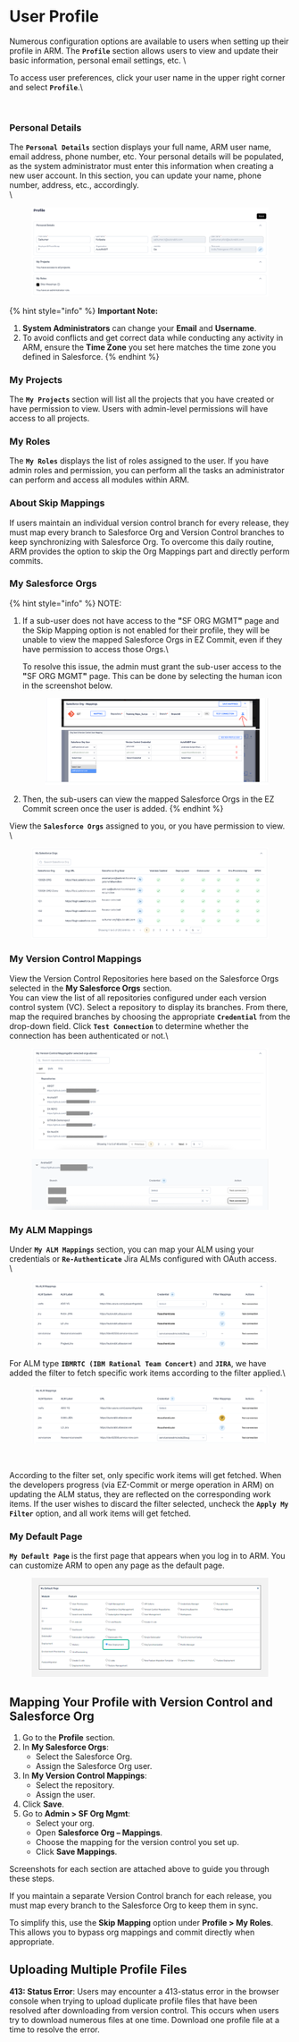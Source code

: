 # User Profile

Numerous configuration options are available to users when setting up their profile in ARM. The **`Profile`** section allows users to view and update their basic information, personal email settings, etc. \


To access user preferences, click your user name in the upper right corner and select **`Profile`**.\


<figure><img src="../../../../.gitbook/assets/Screenshot 2025-08-11 at 1.56.20 PM.png" alt=""><figcaption></figcaption></figure>

### Personal Details <a href="#personal-details" id="personal-details"></a>

The **`Personal Details`** section displays your full name, ARM user name, email address, phone number, etc. Your personal details will be populated, as the system administrator must enter this information when creating a new user account. In this section, you can update your name, phone number, address, etc., accordingly.\
\


<figure><img src="../../../../.gitbook/assets/image (1) (1) (1) (1) (1).png" alt=""><figcaption></figcaption></figure>

{% hint style="info" %}
**Important Note:**

1. **System Administrators** can change your **Email** and **Username**.
2. To avoid conflicts and get correct data while conducting any activity in ARM, ensure the **Time Zone** you set here matches the time zone you defined in Salesforce.
{% endhint %}

### My Projects <a href="#my-projects" id="my-projects"></a>

The **`My Projects`** section will list all the projects that you have created or have permission to view. Users with admin-level permissions will have access to all projects.

### My Roles <a href="#my-roles" id="my-roles"></a>

The **`My Roles`** displays the list of roles assigned to the user. If you have admin roles and permission, you can perform all the tasks an administrator can perform and access all modules within ARM.&#x20;

### About Skip Mappings

If users maintain an individual version control branch for every release, they must map every branch to Salesforce Org and Version Control branches to keep synchronizing with Salesforce Org. To overcome this daily routine, ARM provides the option to skip the Org Mappings part and directly perform commits.

### My Salesforce Orgs <a href="#my-salesforce-orgs" id="my-salesforce-orgs"></a>

{% hint style="info" %}
NOTE:

1.  If a sub-user does not have access to the **"**&#x53;F ORG MGM&#x54;**"** page and the Skip Mapping option is not enabled for their profile, they will be unable to view the mapped Salesforce Orgs in EZ Commit, even if they have permission to access those Orgs.\


    To resolve this issue, the admin must grant the sub-user access to the **"**&#x53;F ORG MGM&#x54;**"** page. This can be done by selecting the human icon in the screenshot below.

    <figure><img src="../../../../.gitbook/assets/image (1) (1) (1) (1) (1) (1) (1) (1) (1) (1) (1) (1) (1) (1) (1) (1) (1) (1) (1) (1) (1) (1) (1) (1) (1) (1) (1) (1) (1) (1) (1) (1) (1) (1) (1) (1) (1) (1) (1) (1) (1) (1) (1) (1) (1) (1) (1) (1) (1) (1) (1) (1) (1) (1) (1) (1) (1) (1) (1) (1) ( (1).png" alt=""><figcaption></figcaption></figure>
2. Then, the sub-users can view the mapped Salesforce Orgs in the EZ Commit screen once the user is added.
{% endhint %}

View the **`Salesforce Orgs`** assigned to you, or you have permission to view.\
\


<figure><img src="../../../../.gitbook/assets/image (2) (1) (1) (1).png" alt=""><figcaption></figcaption></figure>

### My Version Control Mappings <a href="#my-version-control-mappings" id="my-version-control-mappings"></a>

View the Version Control Repositories here based on the Salesforce Orgs selected in the **My Salesforce Orgs** section. \
You can view the list of all repositories configured under each version control system (VC). Select a repository to display its branches. From there, map the required branches by choosing the appropriate **`Credential`** from the drop-down field. Click **`Test Connection`** to determine whether the connection has been authenticated or not.\


<figure><img src="../../../../.gitbook/assets/image (4) (1) (1) (1).png" alt=""><figcaption></figcaption></figure>

<figure><img src="../../../../.gitbook/assets/image (5) (1) (1) (1).png" alt=""><figcaption></figcaption></figure>

### My ALM Mappings <a href="#my-alm-mappings" id="my-alm-mappings"></a>

Under **`My ALM Mappings`** section, you can map your ALM using your credentials or **`Re-Authenticate`** Jira ALMs configured with OAuth access.\
\


<figure><img src="../../../../.gitbook/assets/image (6) (1) (1) (1).png" alt=""><figcaption></figcaption></figure>

For ALM type **`IBMRTC (IBM Rational Team Concert)`** and **`JIRA`**, we have added the filter to fetch specific work items according to the filter applied.\


<figure><img src="../../../../.gitbook/assets/image (7) (1) (1) (1).png" alt=""><figcaption></figcaption></figure>



<figure><img src="../../../../.gitbook/assets/Screenshot 2025-08-16 at 2.18.24 PM.png" alt=""><figcaption></figcaption></figure>

According to the filter set, only specific work items will get fetched. When the developers progress (via EZ-Commit or merge operation in ARM) on updating the ALM status, they are reflected on the corresponding work items. If the user wishes to discard the filter selected, uncheck the **`Apply My Filter`** option, and all work items will get fetched.

### My Default Page <a href="#my-default-page" id="my-default-page"></a>

**`My Default Page`** is the first page that appears when you log in to ARM. You can customize ARM to open any page as the default page.

<figure><img src="../../../../.gitbook/assets/image (26) (2).png" alt=""><figcaption></figcaption></figure>

## Mapping Your Profile with Version Control and Salesforce Org <a href="#mapping-your-profile-with-version-control-and-salesforce-org" id="mapping-your-profile-with-version-control-and-salesforce-org"></a>

1. Go to the **Profile** section.
2. In **My Salesforce Orgs**:
   * Select the Salesforce Org.
   * Assign the Salesforce Org user.
3. In **My Version Control Mappings**:
   * Select the repository.
   * Assign the user.
4. Click **Save**.
5. Go to **Admin > SF Org Mgmt**:
   * Select your org.
   * Open **Salesforce Org – Mappings**.
   * Choose the mapping for the version control you set up.
   * Click **Save Mappings**.

Screenshots for each section are attached above to guide you through these steps.

If you maintain a separate Version Control branch for each release, you must map every branch to the Salesforce Org to keep them in sync.

To simplify this, use the **Skip Mapping** option under **Profile > My Roles**. This allows you to bypass org mappings and commit directly when appropriate.

## Uploading Multiple Profile Files

**413: Status Error**: Users may encounter a 413-status error in the browser console when trying to upload duplicate profile files that have been resolved after downloading from version control. This occurs when users try to download numerous files at one time. Download one profile file at a time to resolve the error.
